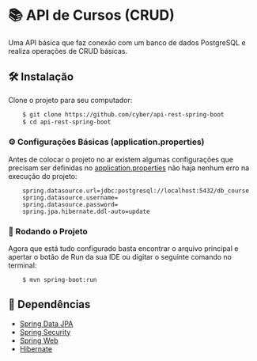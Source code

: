 # 📚 API de Cursos (CRUD)

Uma API básica que faz conexão com um banco de dados PostgreSQL e realiza operações de CRUD básicas.

## 🛠️ Instalação

Clone o projeto para seu computador:

```bash
    $ git clone https://github.com/cyber/api-rest-spring-boot
    $ cd api-rest-spring-boot
```

### ⚙️ Configurações Básicas (application.properties)

Antes de colocar o projeto no ar existem algumas configurações que precisam ser definidas no [application.properties](https://github.com/cyber/api-rest-spring-boot/src/main/resources/application.properties) não haja nenhum erro na execução do projeto:

```
    spring.datasource.url=jdbc:postgresql://localhost:5432/db_course
    spring.datasource.username=
    spring.datasource.password=
    spring.jpa.hibernate.ddl-auto=update
```

### 🚀 Rodando o Projeto

Agora que está tudo configurado basta encontrar o arquivo principal e apertar o botão de Run da sua IDE ou digitar o seguinte comando no terminal:

```bash
    $ mvn spring-boot:run
```
## 📖 Dependências

- [Spring Data JPA]()
- [Spring Security]()
- [Spring Web]()
- [Hibernate]()